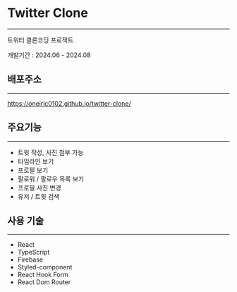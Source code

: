 # Twitter Clone

---

트위터 클론코딩 프로젝트

개발기간 : 2024.06 - 2024.08

## 배포주소

---

https://oneiric0102.github.io/twitter-clone/

## 주요기능

---

- 트윗 작성, 사진 첨부 가능
- 타임라인 보기
- 프로필 보기
- 팔로워 / 팔로우 목록 보기
- 프로필 사진 변경
- 유저 / 트윗 검색

## 사용 기술

---

- React
- TypeScript
- Firebase
- Styled-component
- React Hook Form
- React Dom Router
